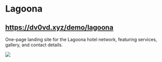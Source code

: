 # Lagoona

## https://dv0vd.xyz/demo/lagoona
One-page landing site for the Lagoona hotel network, featuring services, gallery, and contact details.

![](1921.png)
